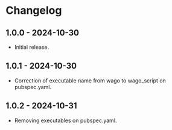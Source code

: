 # Changelog

## 1.0.0 - 2024-10-30
- Initial release.

## 1.0.1 - 2024-10-30
- Correction of executable name from wago to wago_script on pubspec.yaml.

## 1.0.2 - 2024-10-31
- Removing executables on pubspec.yaml.

